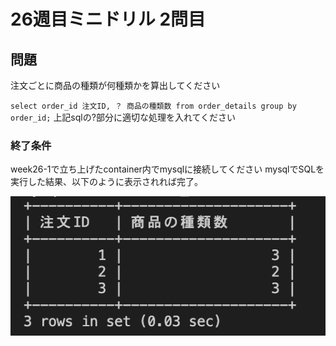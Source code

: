 # 26週目ミニドリル 2問目

## 問題

注文ごとに商品の種類が何種類かを算出してください

`select order_id 注文ID, ？ 商品の種類数 from order_details group by order_id;`
上記sqlの?部分に適切な処理を入れてください

### 終了条件
week26-1で立ち上げたcontainer内でmysqlに接続してください
mysqlでSQLを実行した結果、以下のように表示されれば完了。

![picture 5](./images/ae0eaf310ba659805b223a5e5608a04419847ae45e9b4eb9abe9c3f2ed33fb24.png)  
